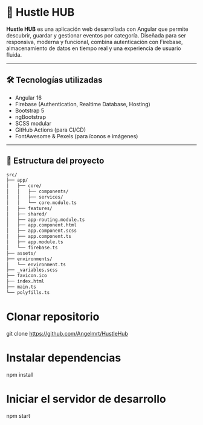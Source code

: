 # 🚀 Hustle HUB

**Hustle HUB** es una aplicación web desarrollada con Angular que permite descubrir, guardar y gestionar eventos por categoría. Diseñada para ser responsiva, moderna y funcional, combina autenticación con Firebase, almacenamiento de datos en tiempo real y una experiencia de usuario fluida.

---

## 🛠️ Tecnologías utilizadas

- Angular 16
- Firebase (Authentication, Realtime Database, Hosting)
- Bootstrap 5
- ngBootstrap
- SCSS modular
- GitHub Actions (para CI/CD)
- FontAwesome & Pexels (para íconos e imágenes)

---

## 📁 Estructura del proyecto

```bash
src/
├── app/
│   ├── core/            
│   │   ├── components/
│   │   ├── services/
│   │   └── core.module.ts
│   ├── features/         
│   ├── shared/             
│   ├── app-routing.module.ts
│   ├── app.component.html
│   ├── app.component.scss
│   ├── app.component.ts
│   ├── app.module.ts
│   └── firebase.ts       
├── assets/                 
├── environments/           
│   └── environment.ts
├── _variables.scss         
├── favicon.ico
├── index.html
├── main.ts
└── polyfills.ts
```
# Clonar repositorio
git clone https://github.com/Angelmrt/HustleHub

# Instalar dependencias
npm install

# Iniciar el servidor de desarrollo
npm start 
